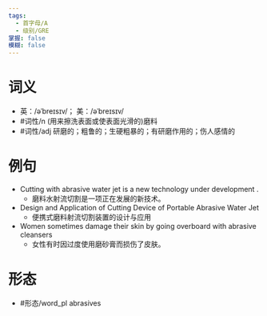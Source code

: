 ```yaml
---
tags:
  - 首字母/A
  - 级别/GRE
掌握: false
模糊: false
---
```

# 词义
- 英：/əˈbreɪsɪv/； 美：/əˈbreɪsɪv/
- #词性/n  (用来擦洗表面或使表面光滑的)磨料
- #词性/adj  研磨的；粗鲁的；生硬粗暴的；有研磨作用的；伤人感情的
# 例句
- Cutting with abrasive water jet is a new technology under development .
	- 磨料水射流切割是一项正在发展的新技术。
- Design and Application of Cutting Device of Portable Abrasive Water Jet
	- 便携式磨料射流切割装置的设计与应用
- Women sometimes damage their skin by going overboard with abrasive cleansers
	- 女性有时因过度使用磨砂膏而损伤了皮肤。
# 形态
- #形态/word_pl abrasives
